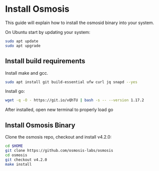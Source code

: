 
# Install Osmosis

This guide will explain how to install the osmosid binary into your system.


On Ubuntu start by updating your system:
```bash
sudo apt update
sudo apt upgrade
```

## Install build requirements

Install make and gcc.
```bash
sudo apt install git build-essential ufw curl jq snapd --yes
```

Install go:

```bash
wget -q -O - https://git.io/vQhTU | bash -s -- --version 1.17.2
```

After installed, open new terminal to properly load go

## Install Osmosis Binary

Clone the osmosis repo, checkout and install v4.2.0:

```bash
cd $HOME
git clone https://github.com/osmosis-labs/osmosis
cd osmosis
git checkout v4.2.0
make install
```